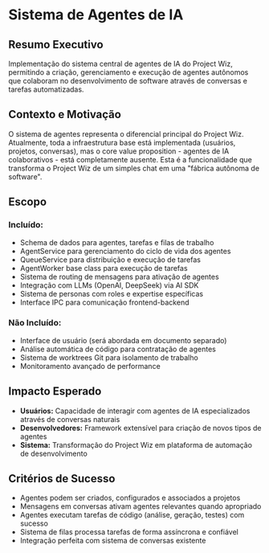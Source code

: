 # Sistema de Agentes de IA

## Resumo Executivo

Implementação do sistema central de agentes de IA do Project Wiz, permitindo a criação, gerenciamento e execução de agentes autônomos que colaboram no desenvolvimento de software através de conversas e tarefas automatizadas.

## Contexto e Motivação

O sistema de agentes representa o diferencial principal do Project Wiz. Atualmente, toda a infraestrutura base está implementada (usuários, projetos, conversas), mas o core value proposition - agentes de IA colaborativos - está completamente ausente. Esta é a funcionalidade que transforma o Project Wiz de um simples chat em uma "fábrica autônoma de software".

## Escopo

### Incluído:

- Schema de dados para agentes, tarefas e filas de trabalho
- AgentService para gerenciamento do ciclo de vida dos agentes
- QueueService para distribuição e execução de tarefas
- AgentWorker base class para execução de tarefas
- Sistema de routing de mensagens para ativação de agentes
- Integração com LLMs (OpenAI, DeepSeek) via AI SDK
- Sistema de personas com roles e expertise específicas
- Interface IPC para comunicação frontend-backend

### Não Incluído:

- Interface de usuário (será abordada em documento separado)
- Análise automática de código para contratação de agentes
- Sistema de worktrees Git para isolamento de trabalho
- Monitoramento avançado de performance

## Impacto Esperado

- **Usuários:** Capacidade de interagir com agentes de IA especializados através de conversas naturais
- **Desenvolvedores:** Framework extensível para criação de novos tipos de agentes
- **Sistema:** Transformação do Project Wiz em plataforma de automação de desenvolvimento

## Critérios de Sucesso

- Agentes podem ser criados, configurados e associados a projetos
- Mensagens em conversas ativam agentes relevantes quando apropriado
- Agentes executam tarefas de código (análise, geração, testes) com sucesso
- Sistema de filas processa tarefas de forma assíncrona e confiável
- Integração perfeita com sistema de conversas existente